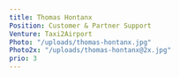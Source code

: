 ```yaml
---
title: Thomas Hontanx
Position: Customer & Partner Support
Venture: Taxi2Airport
Photo: "/uploads/thomas-hontanx.jpg"
Photo2x: "/uploads/thomas-hontanx@2x.jpg"
prio: 3
---
```


